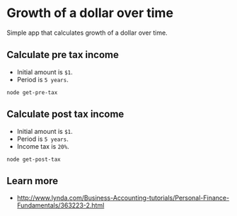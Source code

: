 # Growth of a dollar over time

Simple app that calculates growth of a dollar over time.

## Calculate pre tax income

+ Initial amount is `$1`.
+ Period is `5 years`.

`node get-pre-tax`

## Calculate post tax income

+ Initial amount is `$1`.
+ Period is `5 years`.
+ Income tax is `20%`.

`node get-post-tax`

## Learn more

+ http://www.lynda.com/Business-Accounting-tutorials/Personal-Finance-Fundamentals/363223-2.html
